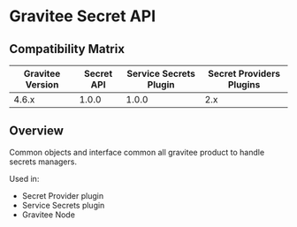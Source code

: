 # Gravitee Secret API

## Compatibility Matrix

| Gravitee Version | Secret API | Service Secrets Plugin | Secret Providers Plugins |
|------------------|------------|------------------------|--------------------------|
| 4.6.x            | 1.0.0      | 1.0.0                  | 2.x                      |

## Overview

Common objects and interface common all gravitee product to handle secrets managers.

Used in:
* Secret Provider plugin
* Service Secrets plugin
* Gravitee Node

